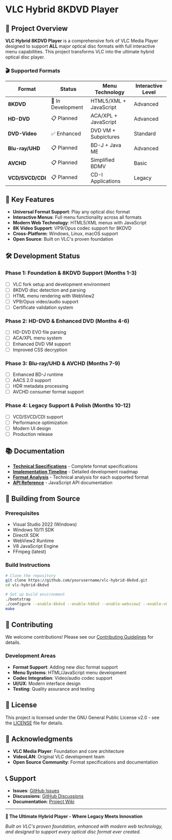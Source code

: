 # VLC Hybrid 8KDVD Player

## 🎯 Project Overview

**VLC Hybrid 8KDVD Player** is a comprehensive fork of VLC Media Player designed to support **ALL** major optical disc formats with full interactive menu capabilities. This project transforms VLC into the ultimate hybrid optical disc player.

### 🎬 Supported Formats

| Format | Status | Menu Technology | Interactive Level |
|--------|--------|----------------|-------------------|
| **8KDVD** | 🚧 In Development | HTML5/XML + JavaScript | Advanced |
| **HD-DVD** | 📋 Planned | ACA/XPL + JavaScript | Advanced |
| **DVD-Video** | ✅ Enhanced | DVD VM + Subpictures | Standard |
| **Blu-ray/UHD** | 📋 Planned | BD-J + Java ME | Advanced |
| **AVCHD** | 📋 Planned | Simplified BDMV | Basic |
| **VCD/SVCD/CDI** | 📋 Planned | CD-I Applications | Legacy |

## 🚀 Key Features

- **Universal Format Support**: Play any optical disc format
- **Interactive Menus**: Full menu functionality across all formats
- **Modern Web Technology**: HTML5/XML menus with JavaScript
- **8K Video Support**: VP9/Opus codec support for 8KDVD
- **Cross-Platform**: Windows, Linux, macOS support
- **Open Source**: Built on VLC's proven foundation

## 🛠️ Development Status

### Phase 1: Foundation & 8KDVD Support (Months 1-3)
- [ ] VLC fork setup and development environment
- [ ] 8KDVD disc detection and parsing
- [ ] HTML menu rendering with WebView2
- [ ] VP9/Opus video/audio support
- [ ] Certificate validation system

### Phase 2: HD-DVD & Enhanced DVD (Months 4-6)
- [ ] HD-DVD EVO file parsing
- [ ] ACA/XPL menu system
- [ ] Enhanced DVD VM support
- [ ] Improved CSS decryption

### Phase 3: Blu-ray/UHD & AVCHD (Months 7-9)
- [ ] Enhanced BD-J runtime
- [ ] AACS 2.0 support
- [ ] HDR metadata processing
- [ ] AVCHD consumer format support

### Phase 4: Legacy Support & Polish (Months 10-12)
- [ ] VCD/SVCD/CDI support
- [ ] Performance optimization
- [ ] Modern UI design
- [ ] Production release

## 📚 Documentation

- **[Technical Specifications](docs/8K_DVD_Player_Specifications.md)** - Complete format specifications
- **[Implementation Timeline](docs/IMPLEMENTATION_TIMELINE.md)** - Detailed development roadmap
- **[Format Analysis](docs/)** - Technical analysis for each supported format
- **[API Reference](docs/api/)** - JavaScript API documentation

## 🔧 Building from Source

### Prerequisites
- Visual Studio 2022 (Windows)
- Windows 10/11 SDK
- DirectX SDK
- WebView2 Runtime
- V8 JavaScript Engine
- FFmpeg (latest)

### Build Instructions
```bash
# Clone the repository
git clone https://github.com/yourusername/vlc-hybrid-8kdvd.git
cd vlc-hybrid-8kdvd

# Set up build environment
./bootstrap
./configure --enable-8kdvd --enable-hddvd --enable-webview2 --enable-v8
make
```

## 🤝 Contributing

We welcome contributions! Please see our [Contributing Guidelines](CONTRIBUTING.md) for details.

### Development Areas
- **Format Support**: Adding new disc format support
- **Menu Systems**: HTML/JavaScript menu development
- **Codec Integration**: Video/audio codec support
- **UI/UX**: Modern interface design
- **Testing**: Quality assurance and testing

## 📄 License

This project is licensed under the GNU General Public License v2.0 - see the [LICENSE](LICENSE) file for details.

## 🙏 Acknowledgments

- **VLC Media Player**: Foundation and core architecture
- **VideoLAN**: Original VLC development team
- **Open Source Community**: Format specifications and documentation

## 📞 Support

- **Issues**: [GitHub Issues](https://github.com/yourusername/vlc-hybrid-8kdvd/issues)
- **Discussions**: [GitHub Discussions](https://github.com/yourusername/vlc-hybrid-8kdvd/discussions)
- **Documentation**: [Project Wiki](https://github.com/yourusername/vlc-hybrid-8kdvd/wiki)

---

**🎯 The Ultimate Hybrid Player - Where Legacy Meets Innovation**

*Built on VLC's proven foundation, enhanced with modern web technology, and designed to support every optical disc format ever created.*
